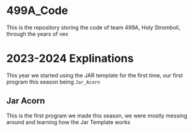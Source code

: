 # 499A_Code
This is the repository storing the code of team 499A, Holy Stromboli, through the years of vex

# 2023-2024 Explinations
This year we started using the JAR template for the first time, our first program this season being `Jar_Acorn`
## Jar Acorn
This is the first program we made this season, we were mostly messing around and learning how the Jar Template works
